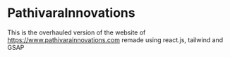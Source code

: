 # PathivaraInnovations
This is the overhauled version of the website of https://www.pathivarainnovations.com remade using react.js, tailwind and GSAP

